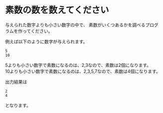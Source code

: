 # 素数の数を数えてください

与えられた数字よりも小さい数字の中で、
素数がいくつあるかを調べるプログラムを作ってください。

例えば以下のように数字が与えられます。

```
5
10
```

5よりも小さい数字で素数になるのは、2,3なので、素数は2個になります。  
10よりも小さい数字で素数になるのは、2,3,5,7なので、素数は4個になります。

出力結果は
```
2
4
```
となります。
